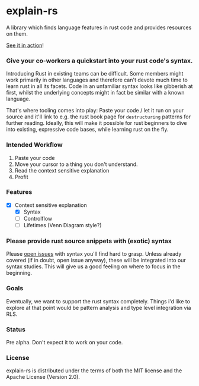 # explain-rs
A library which finds language features in rust code and provides resources on them.

[See it in action](https://msleepypanda.github.io/explain-rs/)!

### Give your co-workers a quickstart into your rust code's syntax.
Introducing Rust in existing teams can be difficult. Some members might work primarily in other languages and therefore can't devote much time to learn rust in all its facets.
Code in an unfamiliar syntax looks like gibberish at first, whilst the underlying concepts might in fact be similar with a known language.

That's where tooling comes into play: Paste your code / let it run on your source and it'll link to e.g. the rust book page for `destructuring` patterns for further reading.
Ideally, this will make it possible for rust beginners to dive into existing, expressive code bases, while learning rust on the fly.

### Intended Workflow
 1. Paste your code
 2. Move your cursor to a thing you don't understand.
 3. Read the context sensitive explanation
 4. Profit
 
### Features
 - [x] Context sensitive explanation
     - [x] Syntax
     - [ ] Controlflow
     - [ ] Lifetimes (Venn Diagram style?)

### Please provide rust source snippets with (exotic) syntax

Please [open issues](https://github.com/MSleepyPanda/explain-rs/issues/new) with syntax you'll find hard to grasp. Unless already covered (if in doubt, open issue anyway), these will be integrated into our syntax studies.
This will give us a good feeling on where to focus in the beginning.

### Goals
Eventually, we want to support the rust syntax completely. Things i'd like to explore at that point would be pattern analysis and type level integration via RLS.

### Status
Pre alpha. Don't expect it to work on your code.

### License

explain-rs is distributed under the terms of both the MIT license and the Apache License (Version 2.0).
